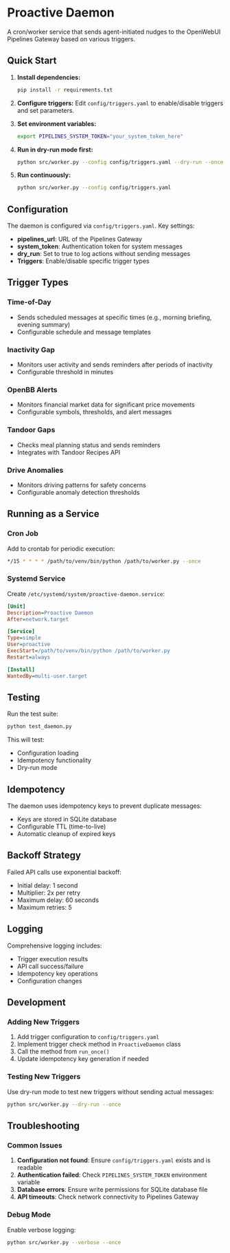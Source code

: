 # Proactive Daemon

A cron/worker service that sends agent-initiated nudges to the OpenWebUI Pipelines Gateway based on various triggers.

## Quick Start

1. **Install dependencies:**
   ```bash
   pip install -r requirements.txt
   ```

2. **Configure triggers:**
   Edit `config/triggers.yaml` to enable/disable triggers and set parameters.

3. **Set environment variables:**
   ```bash
   export PIPELINES_SYSTEM_TOKEN="your_system_token_here"
   ```

4. **Run in dry-run mode first:**
   ```bash
   python src/worker.py --config config/triggers.yaml --dry-run --once
   ```

5. **Run continuously:**
   ```bash
   python src/worker.py --config config/triggers.yaml
   ```

## Configuration

The daemon is configured via `config/triggers.yaml`. Key settings:

- **pipelines_url**: URL of the Pipelines Gateway
- **system_token**: Authentication token for system messages
- **dry_run**: Set to true to log actions without sending messages
- **Triggers**: Enable/disable specific trigger types

## Trigger Types

### Time-of-Day
- Sends scheduled messages at specific times (e.g., morning briefing, evening summary)
- Configurable schedule and message templates

### Inactivity Gap
- Monitors user activity and sends reminders after periods of inactivity
- Configurable threshold in minutes

### OpenBB Alerts
- Monitors financial market data for significant price movements
- Configurable symbols, thresholds, and alert messages

### Tandoor Gaps
- Checks meal planning status and sends reminders
- Integrates with Tandoor Recipes API

### Drive Anomalies
- Monitors driving patterns for safety concerns
- Configurable anomaly detection thresholds

## Running as a Service

### Cron Job
Add to crontab for periodic execution:
```bash
*/15 * * * * /path/to/venv/bin/python /path/to/worker.py --once
```

### Systemd Service
Create `/etc/systemd/system/proactive-daemon.service`:
```ini
[Unit]
Description=Proactive Daemon
After=network.target

[Service]
Type=simple
User=proactive
ExecStart=/path/to/venv/bin/python /path/to/worker.py
Restart=always

[Install]
WantedBy=multi-user.target
```

## Testing

Run the test suite:
```bash
python test_daemon.py
```

This will test:
- Configuration loading
- Idempotency functionality
- Dry-run mode

## Idempotency

The daemon uses idempotency keys to prevent duplicate messages:
- Keys are stored in SQLite database
- Configurable TTL (time-to-live)
- Automatic cleanup of expired keys

## Backoff Strategy

Failed API calls use exponential backoff:
- Initial delay: 1 second
- Multiplier: 2x per retry
- Maximum delay: 60 seconds
- Maximum retries: 5

## Logging

Comprehensive logging includes:
- Trigger execution results
- API call success/failure
- Idempotency key operations
- Configuration changes

## Development

### Adding New Triggers

1. Add trigger configuration to `config/triggers.yaml`
2. Implement trigger check method in `ProactiveDaemon` class
3. Call the method from `run_once()`
4. Update idempotency key generation if needed

### Testing New Triggers

Use dry-run mode to test new triggers without sending actual messages:
```bash
python src/worker.py --dry-run --once
```

## Troubleshooting

### Common Issues

1. **Configuration not found**: Ensure `config/triggers.yaml` exists and is readable
2. **Authentication failed**: Check `PIPELINES_SYSTEM_TOKEN` environment variable
3. **Database errors**: Ensure write permissions for SQLite database file
4. **API timeouts**: Check network connectivity to Pipelines Gateway

### Debug Mode

Enable verbose logging:
```bash
python src/worker.py --verbose --once
```
